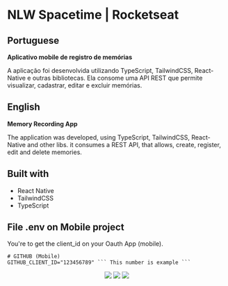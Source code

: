 # NLW Spacetime | Rocketseat

<h2>Portuguese</h2>


<p><strong>Aplicativo mobile de registro de memórias</strong></p>

A aplicação foi desenvolvida utilizando TypeScript, TailwindCSS, React-Native e outras bibliotecas. Ela consome uma API REST que permite visualizar, cadastrar, editar e excluir memórias.

<h2>English</h2>

<p><strong>Memory Recording App</strong></p>

The application was developed, using TypeScript, TailwindCSS, React-Native and other libs. it consumes a REST API, that allows, create, register, edit and delete memories.


<h2>Built with</h2>

<ul>
  <li>React Native</li>
  <li>TailwindCSS</li>
  <li>TypeScript</li>
</ul>

<h2>File .env on Mobile project</h2>

You're to get the client_id on your Oauth App (mobile). 

```
# GITHUB (Mobile)
GITHUB_CLIENT_ID="123456789" ``` This number is example ```
```



<div align="center">
<img src="https://i.imgur.com/T89ZaYe.png"/>
<img src="https://i.imgur.com/aZQ33FE.png"/>
<img src="https://i.imgur.com/upGOLP2.png"/>
</div>
  
